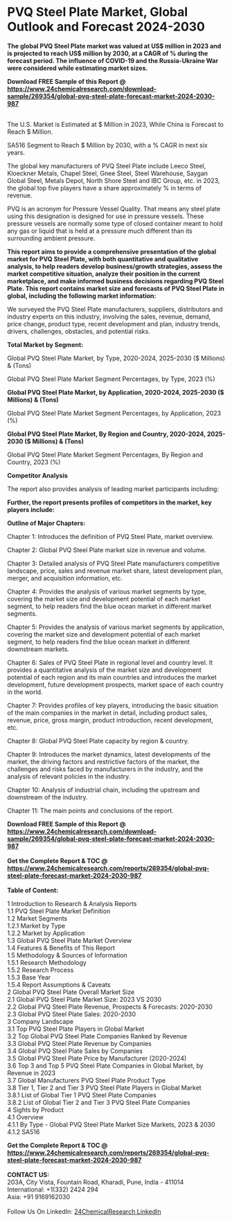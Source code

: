 <h1>PVQ Steel Plate Market, Global Outlook and Forecast 2024-2030</h1><p><strong>The global PVQ Steel Plate market was valued at US$ million in 2023 and is projected to reach US$ million by 2030, at a CAGR of % during the forecast period. The influence of COVID-19 and the Russia-Ukraine War were considered while estimating market sizes.</strong></p><p>
</p><p></p><div><b>Download FREE Sample of this Report @ 
            <a href="https://www.24chemicalresearch.com/download-sample/269354/global-pvq-steel-plate-forecast-market-2024-2030-987">
            https://www.24chemicalresearch.com/download-sample/269354/global-pvq-steel-plate-forecast-market-2024-2030-987</a></b></div><br><p>
The U.S. Market is Estimated at $ Million in 2023, While China is Forecast to Reach $ Million.</p><p>
SA516 Segment to Reach $ Million by 2030, with a % CAGR in next six years.</p><p>
The global key manufacturers of PVQ Steel Plate include Leeco Steel, Kloeckner Metals, Chapel Steel, Gnee Steel, Steel Warehouse, Saygan Global Steel, Metals Depot, North Shore Steel and IBC Group, etc. in 2023, the global top five players have a share approximately % in terms of revenue.</p><p>
PVQ is an acronym for Pressure Vessel Quality. That means any steel plate using this designation is designed for use in pressure vessels. These pressure vessels are normally some type of closed container meant to hold any gas or liquid that is held at a pressure much different than its surrounding ambient pressure.</p><p>
<strong>This report aims to provide a comprehensive presentation of the global market for PVQ Steel Plate, with both quantitative and qualitative analysis, to help readers develop business/growth strategies, assess the market competitive situation, analyze their position in the current marketplace, and make informed business decisions regarding PVQ Steel Plate. This report contains market size and forecasts of PVQ Steel Plate in global, including the following market information:</strong></p><p>
</p><p>
</p><p>We surveyed the PVQ Steel Plate manufacturers, suppliers, distributors and industry experts on this industry, involving the sales, revenue, demand, price change, product type, recent development and plan, industry trends, drivers, challenges, obstacles, and potential risks.</p><p>
<strong>Total Market by Segment:</strong></p><p>
Global PVQ Steel Plate Market, by Type, 2020-2024, 2025-2030 ($ Millions) &amp; (Tons)</p><p>
Global PVQ Steel Plate Market Segment Percentages, by Type, 2023 (%)</p><p>
</p><p>
</p><p><strong>Global PVQ Steel Plate Market, by Application, 2020-2024, 2025-2030 ($ Millions) &amp; (Tons)</strong></p><p>
Global PVQ Steel Plate Market Segment Percentages, by Application, 2023 (%)</p><p>
</p><p>
</p><p><strong>Global PVQ Steel Plate Market, By Region and Country, 2020-2024, 2025-2030 ($ Millions) &amp; (Tons)</strong></p><p>
Global PVQ Steel Plate Market Segment Percentages, By Region and Country, 2023 (%)</p><p>
</p><p>
</p><p><strong>Competitor Analysis</strong></p><p>
The report also provides analysis of leading market participants including:</p><p>
</p><p>
</p><p><strong>Further, the report presents profiles of competitors in the market, key players include:</strong></p><p>
</p><p>
</p><p><strong>Outline of Major Chapters:</strong></p><p>
Chapter 1: Introduces the definition of PVQ Steel Plate, market overview.</p><p>
Chapter 2: Global PVQ Steel Plate market size in revenue and volume.</p><p>
Chapter 3: Detailed analysis of PVQ Steel Plate manufacturers competitive landscape, price, sales and revenue market share, latest development plan, merger, and acquisition information, etc.</p><p>
Chapter 4: Provides the analysis of various market segments by type, covering the market size and development potential of each market segment, to help readers find the blue ocean market in different market segments.</p><p>
Chapter 5: Provides the analysis of various market segments by application, covering the market size and development potential of each market segment, to help readers find the blue ocean market in different downstream markets.</p><p>
Chapter 6: Sales of PVQ Steel Plate in regional level and country level. It provides a quantitative analysis of the market size and development potential of each region and its main countries and introduces the market development, future development prospects, market space of each country in the world.</p><p>
Chapter 7: Provides profiles of key players, introducing the basic situation of the main companies in the market in detail, including product sales, revenue, price, gross margin, product introduction, recent development, etc.</p><p>
Chapter 8: Global PVQ Steel Plate capacity by region &amp; country.</p><p>
Chapter 9: Introduces the market dynamics, latest developments of the market, the driving factors and restrictive factors of the market, the challenges and risks faced by manufacturers in the industry, and the analysis of relevant policies in the industry.</p><p>
Chapter 10: Analysis of industrial chain, including the upstream and downstream of the industry.</p><p>
Chapter 11: The main points and conclusions of the report.</p><div><b>Download FREE Sample of this Report @ 
            <a href="https://www.24chemicalresearch.com/download-sample/269354/global-pvq-steel-plate-forecast-market-2024-2030-987">
            https://www.24chemicalresearch.com/download-sample/269354/global-pvq-steel-plate-forecast-market-2024-2030-987</a></b></div><br><div><b>Get the Complete Report & TOC @ 
            <a href="https://www.24chemicalresearch.com/reports/269354/global-pvq-steel-plate-forecast-market-2024-2030-987">
            https://www.24chemicalresearch.com/reports/269354/global-pvq-steel-plate-forecast-market-2024-2030-987</a></b></div><br>
            <b>Table of Content:</b><p>1 Introduction to Research & Analysis Reports<br />
    1.1 PVQ Steel Plate Market Definition<br />
    1.2 Market Segments<br />
        1.2.1 Market by Type<br />
        1.2.2 Market by Application<br />
    1.3 Global PVQ Steel Plate Market Overview<br />
    1.4 Features & Benefits of This Report<br />
    1.5 Methodology & Sources of Information<br />
        1.5.1 Research Methodology<br />
        1.5.2 Research Process<br />
        1.5.3 Base Year<br />
        1.5.4 Report Assumptions & Caveats<br />
2 Global PVQ Steel Plate Overall Market Size<br />
    2.1 Global PVQ Steel Plate Market Size: 2023 VS 2030<br />
    2.2 Global PVQ Steel Plate Revenue, Prospects & Forecasts: 2020-2030<br />
    2.3 Global PVQ Steel Plate Sales: 2020-2030<br />
3 Company Landscape<br />
    3.1 Top PVQ Steel Plate Players in Global Market<br />
    3.2 Top Global PVQ Steel Plate Companies Ranked by Revenue<br />
    3.3 Global PVQ Steel Plate Revenue by Companies<br />
    3.4 Global PVQ Steel Plate Sales by Companies<br />
    3.5 Global PVQ Steel Plate Price by Manufacturer (2020-2024)<br />
    3.6 Top 3 and Top 5 PVQ Steel Plate Companies in Global Market, by Revenue in 2023<br />
    3.7 Global Manufacturers PVQ Steel Plate Product Type<br />
    3.8 Tier 1, Tier 2 and Tier 3 PVQ Steel Plate Players in Global Market<br />
        3.8.1 List of Global Tier 1 PVQ Steel Plate Companies<br />
        3.8.2 List of Global Tier 2 and Tier 3 PVQ Steel Plate Companies<br />
4 Sights by Product<br />
    4.1 Overview<br />
        4.1.1 By Type - Global PVQ Steel Plate Market Size Markets, 2023 & 2030<br />
        4.1.2 SA516<br />
      </p><div><b>Get the Complete Report & TOC @ 
            <a href="https://www.24chemicalresearch.com/reports/269354/global-pvq-steel-plate-forecast-market-2024-2030-987">
            https://www.24chemicalresearch.com/reports/269354/global-pvq-steel-plate-forecast-market-2024-2030-987</a></b></div><br><b>CONTACT US:</b><br>
            203A, City Vista, Fountain Road, Kharadi, Pune, India - 411014<br>
            International: +1(332) 2424 294<br>
            Asia: +91 9169162030 <br><br>
            Follow Us On LinkedIn: <a href="https://www.linkedin.com/company/24chemicalresearch/">24ChemicalResearch LinkedIn</a>